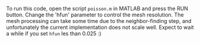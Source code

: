 To run this code, open the script `poisson.m` in MATLAB and press the RUN button. Change the 'hfun' parameter to control the mesh resolution. The mesh processing can take some time due to the neighbor-finding step, and unfortunately the current implementation does not scale well. Expect to wait a while if you set `hfun` les than 0.025 :)
